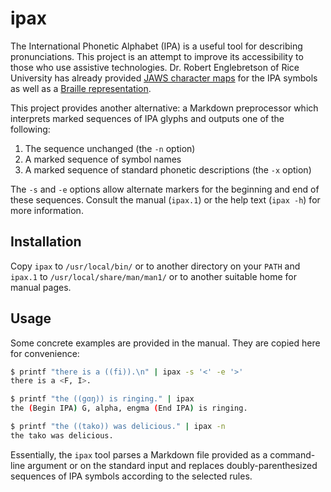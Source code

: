 # ipax

The International Phonetic Alphabet (IPA) is a useful tool
for describing pronunciations.
This project is an attempt to improve its accessibility
to those who use assistive technologies.
Dr. Robert Englebretson of Rice University has already provided
[JAWS character maps](https://www.ruf.rice.edu/~reng/jaws-ipa.html)
for the IPA symbols
as well as a
[Braille representation](https://www.ruf.rice.edu/~reng/englebretson2009.pdf).

This project provides another alternative:
a Markdown preprocessor which interprets marked sequences of IPA glyphs
and outputs one of the following:

1) The sequence unchanged (the `-n` option)
2) A marked sequence of symbol names
3) A marked sequence of standard phonetic descriptions (the `-x` option)

The `-s` and `-e` options allow alternate markers
for the beginning and end of these sequences.
Consult the manual (`ipax.1`) or the help text (`ipax -h`)
for more information.

## Installation
Copy `ipax` to `/usr/local/bin/` or to another directory on your `PATH`
and `ipax.1` to `/usr/local/share/man/man1/`
or to another suitable home for manual pages.

## Usage
Some concrete examples are provided in the manual.
They are copied here for convenience:

```sh
$ printf "there is a ((fi)).\n" | ipax -s '<' -e '>'
there is a <F, I>.

$ printf "the ((gɑŋ)) is ringing." | ipax
the (Begin IPA) G, alpha, engma (End IPA) is ringing.

$ printf "the ((tako)) was delicious." | ipax -n
the tako was delicious.
```

Essentially, the `ipax` tool parses a Markdown file
provided as a command-line argument or on the standard input
and replaces doubly-parenthesized sequences of IPA symbols
according to the selected rules.
